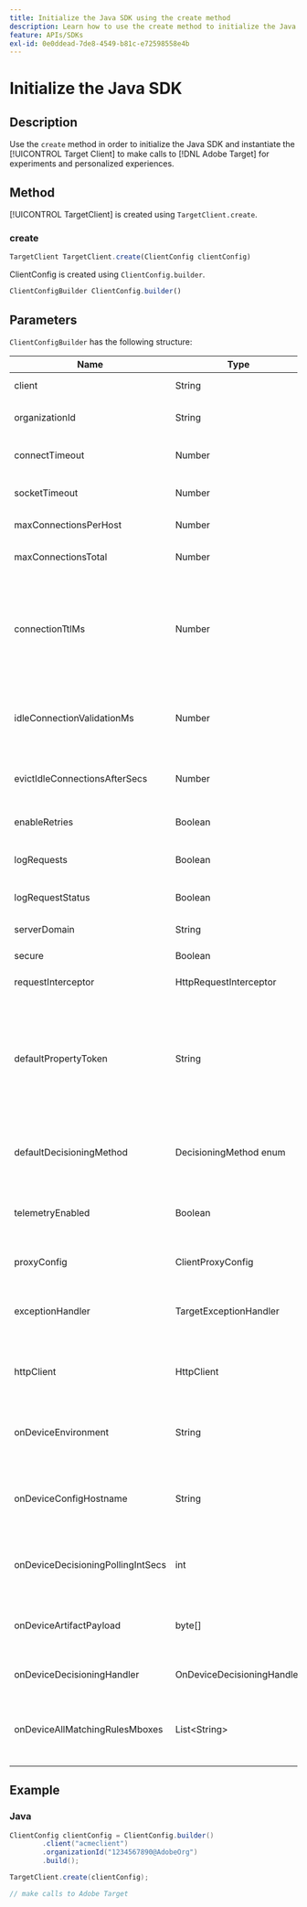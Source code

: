```yaml
---
title: Initialize the Java SDK using the create method
description: Learn how to use the create method to initialize the Java SDK and instantiate the [!UICONTROL TargetClient] to make calls to [!DNL Adobe Target] for experiments and personalized experiences.
feature: APIs/SDKs
exl-id: 0e0ddead-7de8-4549-b81c-e72598558e4b
---
```

# Initialize the Java SDK

## Description

Use the `create` method in order to initialize the Java SDK and instantiate the [!UICONTROL Target Client] to make calls to [!DNL Adobe Target] for experiments and personalized experiences.

## Method

[!UICONTROL TargetClient] is created using `TargetClient.create`.

### create

```javascript {line-numbers="true"}
TargetClient TargetClient.create(ClientConfig clientConfig)
```

ClientConfig is created using `ClientConfig.builder`.

```javascript {line-numbers="true"}
ClientConfigBuilder ClientConfig.builder()
```

## Parameters

`ClientConfigBuilder` has the following structure:

|Name|Type|Required|Default|Description|
| --- | --- | --- | --- | --- |
|client|String|Yes|None|[!UICONTROL Target Client Id]|
|organizationId|String|Yes|None|[!UICONTROL Experience Cloud Organization ID]|
|connectTimeout|Number|No|10000|Connection timeout for all requests in milliseconds|
|socketTimeout|Number|No|10000|Socket timeout for all requests in milliseconds|
|maxConnectionsPerHost|Number|No|100|Max Connections per [!DNL Target] host|
|maxConnectionsTotal|Number|No|200|Max Connections including all [!DNL Target] hosts|
|connectionTtlMs|Number|No|-1|Total time to live (TTL) defines maximum life span of persistent connections in milliseconds. By default connections will be kept alive indefinitely|
|idleConnectionValidationMs|Number|No|1000|Period of inactivity in milliseconds after which persistent connections are re-validated prior to being reused|
|evictIdleConnectionsAfterSecs|Number|No|20|The time in seconds to evict idle connections from the connection pool|
|enableRetries|Boolean|No|true|Automatic retries for socket timeouts (max 4)|
|logRequests|Boolean|No|false|Log [!DNL Target] requests and responses in debug|
|logRequestStatus|Boolean|No|false|Log [!DNL Target] response time, status, and URL|
|serverDomain|String|No|`*client*.tt.omtrdc.net`|Overrides default hostname|
|secure|Boolean|No|true|Unset to enforce HTTP scheme|
|requestInterceptor|HttpRequestInterceptor|No|Null|Add custom request Interceptor|
|defaultPropertyToken|String|No|None|Sets the default property token for every `getOffers` call. **For on-device decisioning**, the SDK will only download the artifact that contains the qualified activities for the property token set in `defaultPropertyToken`|
|defaultDecisioningMethod|DecisioningMethod enum|No|SERVER_SIDE|Must be set to ON_DEVICE or HYBRID to enable on-device decisioning|
|telemetryEnabled|Boolean|No|true|Allows customers to opt out of additional data collection during requests to [!DNL Target] servers|
|proxyConfig|ClientProxyConfig|No|None|Allows the client to provide their own proxy details|
|exceptionHandler|TargetExceptionHandler|No|None|Can be used to implement custom exception handling during rule processing|
|httpClient|HttpClient|No|None|Allows users to replace the [!DNL Target] HTTP client with a custom HTTP Client|
|onDeviceEnvironment|String|No|production|Can be used to specify a different on-device environment, such as staging|
|onDeviceConfigHostname|String|No|`assets.adobetarget.com`|Can be used to specify a different host to use to download the on-device decisioning artifact file|
|onDeviceDecisioningPollingIntSecs|int|No|300 (5 minutes)|Number of seconds between fetches of the on-device decisioning artifact file|
|onDeviceArtifactPayload|byte[]|No|None|Provides on-device decisioning with previous artifact payload to allow immediate execution|
|onDeviceDecisioningHandler|OnDeviceDecisioningHandler|No|None|Registers callbacks for on-device decisioning events|
|onDeviceAllMatchingRulesMboxes|List\<String\>|No|None|Allows users to specify mboxes for which all matching rule content will be returned during on-device decisioning|

## Example

### Java

```java {line-numbers="true"}
ClientConfig clientConfig = ClientConfig.builder()
        .client("acmeclient")
        .organizationId("1234567890@AdobeOrg")
        .build();

TargetClient.create(clientConfig);

// make calls to Adobe Target
```
